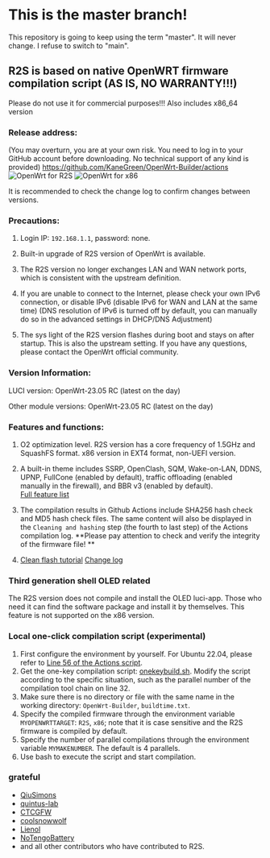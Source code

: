 # This is the master branch!
This repository is going to keep using the term "master". It will never change.
I refuse to switch to "main".

## R2S is based on native OpenWRT firmware compilation script (AS IS, NO WARRANTY!!!)
Please do not use it for commercial purposes!!!
Also includes x86_64 version

### Release address:
(You may overturn, you are at your own risk. You need to log in to your GitHub account before downloading. No technical support of any kind is provided)
https://github.com/KaneGreen/OpenWrt-Builder/actions  
![OpenWrt for R2S](https://github.com/KaneGreen/OpenWrt-Builder/workflows/OpenWrt%20for%20R2S/badge.svg?branch=master&event=push)
![OpenWrt for x86](https://github.com/KaneGreen/OpenWrt-Builder/workflows/OpenWrt%20for%20x86/badge.svg?branch=master&event=push)

It is recommended to check the change log to confirm changes between versions.

### Precautions:
1. Login IP: `192.168.1.1`, password: none.

2. Built-in upgrade of R2S version of OpenWrt is available.

3. The R2S version no longer exchanges LAN and WAN network ports, which is consistent with the upstream definition.

4. If you are unable to connect to the Internet, please check your own IPv6 connection, or disable IPv6 (disable IPv6 for WAN and LAN at the same time) (DNS resolution of IPv6 is turned off by default, you can manually do so in the advanced settings in DHCP/DNS Adjustment)

5. The sys light of the R2S version flashes during boot and stays on after startup. This is also the upstream setting. If you have any questions, please contact the OpenWrt official community.

### Version Information:
LUCI version: OpenWrt-23.05 RC (latest on the day)

Other module versions: OpenWrt-23.05 RC (latest on the day)

### Features and functions:
1. O2 optimization level. R2S version has a core frequency of 1.5GHz and SquashFS format. x86 version in EXT4 format, non-UEFI version.

2. A built-in theme includes SSRP, OpenClash, SQM, Wake-on-LAN, DDNS, UPNP, FullCone (enabled by default), traffic offloading (enabled manually in the firewall), and BBR v3 (enabled by default).  
[Full feature list](./featurelist.md)

3. The compilation results in Github Actions include SHA256 hash check and MD5 hash check files. The same content will also be displayed in the `Cleaning and hashing` step (the fourth to last step) of the Actions compilation log. **Please pay attention to check and verify the integrity of the firmware file! **

4. [Clean flash tutorial](./howto_cleanflash.md) [Change log](./CHANGELOG.md)

### Third generation shell OLED related
The R2S version does not compile and install the OLED luci-app. Those who need it can find the software package and install it by themselves.
This feature is not supported on the x86 version.

### Local one-click compilation script (experimental)
1. First configure the environment by yourself. For Ubuntu 22.04, please refer to [Line 56 of the Actions script](.github/workflows/R2S-OpenWrt.yml).
2. Get the one-key compilation script: [onekeybuild.sh](./onekeybuild.sh). Modify the script according to the specific situation, such as the parallel number of the compilation tool chain on line 32.
3. Make sure there is no directory or file with the same name in the working directory: `OpenWrt-Builder`, `buildtime.txt`.
4. Specify the compiled firmware through the environment variable `MYOPENWRTTARGET`: `R2S`, `x86`; note that it is case sensitive and the R2S firmware is compiled by default.
5. Specify the number of parallel compilations through the environment variable `MYMAKENUMBER`. The default is 4 parallels.
6. Use bash to execute the script and start compilation.

### grateful
* [QiuSimons](https://github.com/QiuSimons/)
* [quintus-lab](https://github.com/quintus-lab/)
* [CTCGFW](https://github.com/immortalwrt/immortalwrt)
* [coolsnowwolf](https://github.com/coolsnowwolf)
* [Lienol](https://github.com/Lienol)
* [NoTengoBattery](https://github.com/NoTengoBattery)
* and all other contributors who have contributed to R2S.
